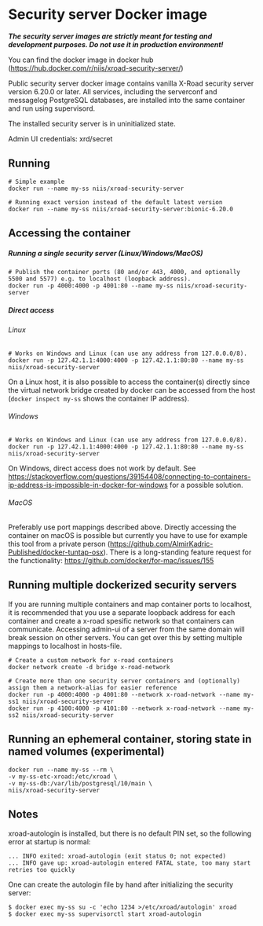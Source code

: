 # Security server Docker image

***The security server images are strictly meant for testing and development purposes. Do not use it in production environment!***

You can find the docker image in docker hub (https://hub.docker.com/r/niis/xroad-security-server/)

Public security server docker image contains vanilla X-Road security server version 6.20.0 or later.
All services, including the serverconf and messagelog PostgreSQL databases, are installed into the same container and run using supervisord.

The installed security server is in uninitialized state.

Admin UI credentials: xrd/secret

## Running
```
# Simple example 
docker run --name my-ss niis/xroad-security-server

# Running exact version instead of the default latest version
docker run --name my-ss niis/xroad-security-server:bionic-6.20.0
```

## Accessing the container

##### Running a single security server (Linux/Windows/MacOS)
```
# Publish the container ports (80 and/or 443, 4000, and optionally 5500 and 5577) e.g. to localhost (loopback address).
docker run -p 4000:4000 -p 4001:80 --name my-ss niis/xroad-security-server
```

##### Direct access
###### Linux

```
# Works on Windows and Linux (can use any address from 127.0.0.0/8).
docker run -p 127.42.1.1:4000:4000 -p 127.42.1.1:80:80 --name my-ss niis/xroad-security-server
```
On a Linux host, it is also possible to access the container(s) directly since the virtual network bridge created by docker can be accessed from the host (`docker inspect my-ss` shows the container IP address).

###### Windows

```
# Works on Windows and Linux (can use any address from 127.0.0.0/8).
docker run -p 127.42.1.1:4000:4000 -p 127.42.1.1:80:80 --name my-ss niis/xroad-security-server
```
On Windows, direct access does not work by default. See https://stackoverflow.com/questions/39154408/connecting-to-containers-ip-address-is-impossible-in-docker-for-windows for a possible solution.

###### MacOS
Preferably use port mappings described above. Directly accessing the container on macOS is possible but currently you have to use for example this tool from a private person (https://github.com/AlmirKadric-Published/docker-tuntap-osx). There is a long-standing feature request for the functionality: https://github.com/docker/for-mac/issues/155

## Running multiple dockerized security servers
If you are running multiple containers and map container ports to localhost, it is recommended that you use a separate loopback address for each container and create a x-road spesific network so that containers can communicate. 
Accessing admin-ui of a server from the same domain will break session on other servers. You can get over this by setting multiple mappings to localhost in hosts-file.

```
# Create a custom network for x-road containers
docker network create -d bridge x-road-network

# Create more than one security server containers and (optionally) assign them a network-alias for easier reference
docker run -p 4000:4000 -p 4001:80 --network x-road-network --name my-ss1 niis/xroad-security-server
docker run -p 4100:4000 -p 4101:80 --network x-road-network --name my-ss2 niis/xroad-security-server
```

## Running an ephemeral container, storing state in named volumes (experimental)
```
docker run --name my-ss --rm \
-v my-ss-etc-xroad:/etc/xroad \
-v my-ss-db:/var/lib/postgresql/10/main \
niis/xroad-security-server
```

## Notes
xroad-autologin is installed, but there is no default PIN set, so the following error at startup is normal:
```
... INFO exited: xroad-autologin (exit status 0; not expected)
... INFO gave up: xroad-autologin entered FATAL state, too many start retries too quickly
```
One can create the autologin file by hand after initializing the security server:

```
$ docker exec my-ss su -c 'echo 1234 >/etc/xroad/autologin' xroad
$ docker exec my-ss supervisorctl start xroad-autologin

```
